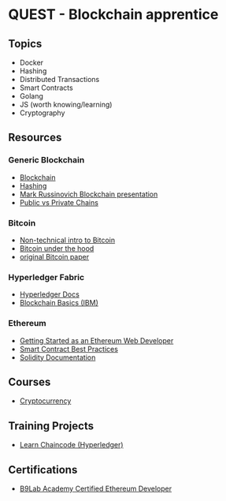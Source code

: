 # QUEST - Blockchain apprentice

## Topics
 - Docker
 - Hashing 
 - Distributed Transactions
 - Smart Contracts
 - Golang
 - JS (worth knowing/learning)
 - Cryptography 

 
## Resources
### Generic Blockchain
 - [Blockchain](https://en.wikipedia.org/wiki/Blockchain)
 - [Hashing](https://medium.com/@ConsenSys/blockchain-underpinnings-hashing-7f4746cbd66b)
 - [Mark Russinovich Blockchain presentation](https://onedrive.live.com/view.aspx?resid=D026B4699190F1E6!2659&ithint=file%2cpptx)
 - [Public vs Private Chains](https://blog.slock.it/public-vs-private-chain-7b7ca45044f)
### Bitcoin
 - [Non-technical intro to Bitcoin](https://www.youtube.com/watch?v=l9jOJk30eQs)
 - [Bitcoin under the hood](https://www.youtube.com/watch?v=Lx9zgZCMqXE&t=233s)
 - [original Bitcoin paper](https://bitcoin.org/bitcoin.pdf)
### Hyperledger Fabric
 - [Hyperledger Docs](http://hyperledger-fabric.readthedocs.io/en/latest/chaincode.html)
 - [Blockchain Basics (IBM)](https://www.ibm.com/developerworks/cloud/library/cl-blockchain-basics-intro-bluemix-trs/index.html)
### Ethereum
 - [Getting Started as an Ethereum Web Developer](https://hackernoon.com/getting-started-as-an-ethereum-web-developer-9a2a4ab47baf)
 - [Smart Contract Best Practices](https://github.com/ConsenSys/smart-contract-best-practices)
 - [Solidity Documentation](https://solidity.readthedocs.io/en/develop/)
 ## Courses
 - [Cryptocurrency](https://www.coursera.org/learn/cryptocurrency)
 
 
## Training Projects
 - [Learn Chaincode (Hyperledger)](https://github.com/IBM-Blockchain/learn-chaincode)
 
## Certifications
 - [B9Lab Academy Certified Ethereum Developer](https://academy.b9lab.com/)
